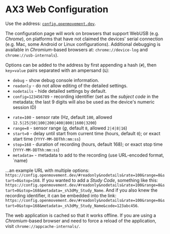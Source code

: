 # AX3 Web Configuration

Use the address: [`config.openmovement.dev`](https://config.openmovement.dev/).

The configuration page will work on browsers that support WebUSB (e.g. *Chrome*), on platforms that have not claimed the devices' serial connection (e.g. Mac, some Android or Linux configurations).  Additional debugging is available in *Chromium*-based browsers at: `chrome://device-log` and `chrome://usb-internals`).

Options can be added to the address by first appending a hash (`#`), then `key=value` pairs separated with an ampersand (`&`):

* `debug` - show debug console information.
* `readonly` - do not allow editing of the detailed settings.
* `nodetails` - hide detailed settings by default.
* `config=123456789` - recording identifier (set as the *subject code* in the metadata; the last 9 digits will also be used as the device's numeric session ID)
<!-- * `session=123456789` - session ID (9 digit numeric, use `config` instead which allows longer, alphanumeric IDs) -->
* `rate=100` - sensor rate (Hz, default `100`, allowed `12.5|25|50|100|200|400|800|1600|3200`)
* `range=8` - sensor range (*g*, default `8`, allowed `2|4|8|16`)
* `start=0` - delay until start from current time (hours, default `0`); or exact start time (`YYYY-MM-DDThh:mm:ss`)
* `stop=168` - duration of recording (hours, default 168); or exact stop time (`YYYY-MM-DDThh:mm:ss`)
* `metadata=` - metadata to add to the recording (use URL-encoded format, `name)

...an example URL with multiple options: `https://config.openmovement.dev/#readonly&nodetails&rate=100&range=8&start=0&stop=168`.  If you wanted to add a *Study Code*, something like this: `https://config.openmovement.dev/#readonly&nodetails&rate=100&range=8&start=0&stop=168&metadata=_s%3dMy_Study_Name`.  And if you also knew the recording identifier, it can be embedded into the link: `https://config.openmovement.dev/#readonly&nodetails&rate=100&range=8&start=0&stop=168&metadata=_s%3dMy_Study_Name&code=123abc456`.

The web application is cached so that it works offline.  If you are using a *Chromium*-based browser and need to force a reload of the application, visit `chrome://appcache-internals/`.


<!--

Web Serial API: chrome://flags#enable-experimental-web-platform-features
... https://wicg.github.io/serial/

-->


<!--

If you are using Linux you may need to add a `udev` entry to prevent the device from being claimed by another driver.  
Debug using the commands `lsusb -v -d 04d8:0057` and `dmesg | tail -n 30` (also `udevadm info -a -p $(udevadm info -q path -n /dev/ttyACM0)` and, to temporarily remove the ACM module, `sudo rmmod cdc_acm`; or `echo "cdc_acm" | sudo tee -a /etc/modules`). For example, on Debian/Ubuntu/Raspbian, assume the user (e.g. `pi`) is in `plugdev` group, create `/etc/udev/rules.d/07-cwa.rules`:

```
SUBSYSTEM=="usb", ATTR{idVendor}=="04d8", ATTR{idProduct}=="0057", MODE="0664", GROUP="plugdev", ENV{ID_MM_DEVICE_IGNORE}="1", ENV{ID_MM_TTY_BLACKLIST}="1", ENV{MTP_NO_PROBE}="1", ENV{ID_MM_PORT_IGNORE}="1", ENV{ID_MM_TTY_MANUAL_SCAN_ONLY}="1", RUN="/bin/sh -c 'echo -n $kernel >/sys/bus/usb/drivers/usbhid/unbind'"
```

```
ATTRS{idVendor}=="04d8", ATTRS{idProduct}=="0057", ATTR{bInterfaceNumber}="01", MODE="0664", GROUP="plugdev", OPTIONS+="last_rule", OPTIONS+="ignore_device"
```

NOTE: 'ATTRS' matches on parent -- this is a composite device, interface 1.

```
DRIVERS=="cdc_acm", OPTIONS+="ignore_device", OPTIONS+="last_rule"
```

```
SUBSYSTEM=="usb", ATTRS{idVendor}=="04d8", ATTRS{idProduct}=="0057", MODE="0664", GROUP="plugdev", OPTIONS+="last_rule"
```

```
KERNEL=="ttyACM*", SUBSYSTEMS=="usb", ACTION=="add", ATTRS{idVendor}=="04d8", ATTRS{idProduct}=="0057", MODE="0666", PROGRAM="/bin/bash -c '/bin/echo %p | /bin/grep -c :1.1", RESULT=="1", OPTIONS+="ignore_device", GROUP="plugdev"
```

```
SUBSYSTEM=="usb", ATTR{idVendor}=="04d8", ATTR{idProduct}=="0057", MODE="0664", GROUP="plugdev"
ATTR{idVendor}=="04d8", ATTR{idProduct}=="0057", RUN="/bin/sh -c 'echo -n $kernel >/sys/bus/usb/drivers/usbhid/unbind'"
ATTR{idVendor}=="04d8", ATTR{idProduct}=="0057", ENV{ID_MM_DEVICE_IGNORE}="1"
ATTR{idVendor}=="04d8", ATTR{idProduct}=="0057", ENV{ID_MM_TTY_BLACKLIST}="1"
ATTR{idVendor}=="04d8", ATTR{idProduct}=="0057", ENV{MTP_NO_PROBE}="1"
ATTR{idVendor}=="04d8", ATTR{idProduct}=="0057", ENV{ID_MM_PORT_IGNORE}="1"
ATTR{idVendor}=="04d8", ATTR{idProduct}=="0057", ENV{ID_MM_TTY_MANUAL_SCAN_ONLY}="1"
```

...then reload and reprocess the device rules: `sudo udevadm control --reload-rules && udevadm trigger`.

-->



<!--
chrome://appcache-internals/

Notes:

* Will not work on Windows, as the device has to be controlled by `WinUSB`
* Does not work over the `file:` protocol -- to fix, for example, use `http-server` and [http://localhost:8080/index.html](http://localhost:8080/index.html)
* Package into library
* Settings string (as URL)
* Download local log of configured devices (optionally clear after download), or send to another server.
* Consider adding camera barcode scan?
* Consider file inspection to detect data
-->

<!--

https://digitalinteraction.github.io/openmovement-axconfig/
https://config.openmovement.dev/

npm run build
-->

<!--

Time of day:
  hh       - exact hour of the day, xx:00:00
  hhmm     - exact minute of the day, xx:xx:00
  hhmmss   - exact time of the day
  ?? h        - relative hour delay 0-9
  ?? hhh      - relative hour delay

Day:
  D        - relative day from today's date 0-9
  DD       - day of the month, next month if more than 14 days ago
  hhh      - day containing the time relative to now plus the specified hours
  MMDD     - month and day, next year if more than 6 months ago
  YYMMDD   - exact date, 20xx year
  YYYYMMDD - exact date

-->


<!--

this.SessionId = sessionId;     // 0
this.Start = start;             // 
this.Duration = duration;       // 24 * 7 * 60 * 60 = 604800
this.Rate = rate;               // 100 (6, 12, 25, 50, 100, 200, 400, 800, 1600, 3200)
this.Range = range;             // 8 (2, 4, 8, 16)


AX3-Deploy Config Strings


        //    20180217091500
        // 14 YYYYMMDDhhmmss
        // 12   YYMMDDhhmmss
        // 10   YYMMDDhhmm
        //  8   YYMMDDhh
        //  6     MMDDhh
        //  4     MMDD
        //  2       DD
        // r=rate (100Hz), g=range (+/-8g), d=duration (hours), b=begin (YYMMDDhh[mm]), s=session (9 digits)
        private long lastInput = 0;
        private bool inputFinished = true;
        public string lastInputString = null;
        public void ForgetLastInput() { lastInputString = null; }

        private DateTime? ParseDateTime(string value)
        {
            DateTime now = DateTime.Now;
            int year = -1;  // auto
            int month = -1; // auto
            int day = -1;   // auto
            int hour = 0;   // default midnight
            int minute = 0; // default o'clock
            int second = 0; // default zero

            if (value == null) { Console.WriteLine("ERROR: Date null"); return null; }
            value = value.Trim().ToLower();
            if (value.Length <= 0) { Console.WriteLine("ERROR: Date empty"); return null; }
            if (value.Length % 2 != 0) { Console.WriteLine("ERROR: Date non-even digits"); return null; } // must be even length
            if (value.Length < 2 || value.Length > 14) { Console.WriteLine("ERROR: Date invalid length"); return null; }

            // Seconds (suffix)
            if (value.Length >= 12)
            {
                second = int.Parse(value.Substring(value.Length - 2));
                value = value.Substring(0, value.Length - 2);
            }

            // Minutes (suffix)
            if (value.Length >= 10)
            {
                minute = int.Parse(value.Substring(value.Length - 2));
                value = value.Substring(0, value.Length - 2);
            }

            // Year (prefix)
            if (value.Length >= 8)
            {
                if (value.Length >= 10)
                {
                    year = int.Parse(value.Substring(0, 4));
                    value = value.Substring(4);
                }
                else
                {
                    year = int.Parse(value.Substring(0, 2)) + 2000;
                    value = value.Substring(2);
                }
            }

            // Hours (suffix)
            if (value.Length >= 6)
            {
                hour = int.Parse(value.Substring(value.Length - 2));
                value = value.Substring(0, value.Length - 2);
            }

            // Months (prefix)
            if (value.Length >= 4)
            {
                month = int.Parse(value.Substring(0, 2));
                value = value.Substring(2);
            }

            // Days (prefix)
            if (value.Length >= 2)
            {
                day = int.Parse(value.Substring(0, 2));
                value = value.Substring(2);
            }

            // Automatic day
            if (day < 0) { day = now.Day; }

            // Automatic month
            if (month < 0) { month = (now.Month + ((day < now.Day) ? 1 : 0) - 1) % 12 + 1; }

            // Automatic year
            if (year < 0) { year = now.Year + ((month < now.Month) ? 1 : 0); }

            try
            {
                return new DateTime(year, month, day, hour, minute, second);
            }
            catch (Exception e)
            {
                Console.WriteLine($"ERROR: Problem constructing date ({e.Message}) for {year}-{month}-{day} {hour}:{minute}:{second}");
                return null;
            }
        }

        public Configuration ParseConfig(string value)
        {
            try
            {
                Configuration configuration = new Configuration();
                if (value == null) { return null; }
                value = value.Trim().ToLower();
                char currentSetting = (char)0;
                string currentValue = "";
                for (int i = 0; i <= value.Length; i++)
                {
                    char c = (i < value.Length) ? value[i] : (char)0;
                    if (c >= '0' && c <= '9')
                    {
                        currentValue += c;
                    }
                    else
                    {
                        if (currentValue.Length > 0)
                        {
                            // Default setting for bare values
                            if (currentSetting == (char)0)
                            {
                                currentSetting = 's';
                            }

                            switch (currentSetting)
                            {
                                case 's':
                                    configuration.SessionId = uint.Parse(currentValue);
                                    break;
                                case 'b':
                                    DateTime? parsedBegin = ParseDateTime(currentValue);
                                    if (!parsedBegin.HasValue)
                                    {
                                        Console.WriteLine("ERROR: Cannot parse begin timestamp: " + currentValue);
                                        return null;
                                    }
                                    configuration.Start = parsedBegin.Value;
                                    break;
                                case 'd':
                                    // Hours to seconds
                                    configuration.Duration = int.Parse(currentValue) * 60 * 60;
                                    break;
                                case 'r':
                                    configuration.Rate = int.Parse(currentValue);
                                    break;
                                case 'g':
                                    configuration.Range = int.Parse(currentValue);
                                    break;
                                default:
                                    Console.WriteLine("ERROR: Unhandled setting: " + currentSetting);
                                    return null;
                            }
                        }
                        currentSetting = c;
                        currentValue = "";
                    }
                }
                return configuration;
            }
            catch (Exception e)
            {
                Console.WriteLine("ERROR: Problem parsing configuration: " + e.Message);
                return null;
            }
        }


-->